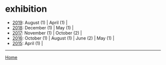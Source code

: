 # exhibition

  * [2019](./exhibition-2019.md): 
      August (1) | 
      April (1) | 
  * [2018](./exhibition-2018.md): 
      December (1) | 
      May (1) | 
  * [2017](./exhibition-2017.md): 
      November (1) | 
      October (2) | 
  * [2016](./exhibition-2016.md): 
      October (1) | 
      August (1) | 
      June (2) | 
      May (1) | 
  * [2015](./exhibition-2015.md): 
      April (1) | 

----

[Home](../)
